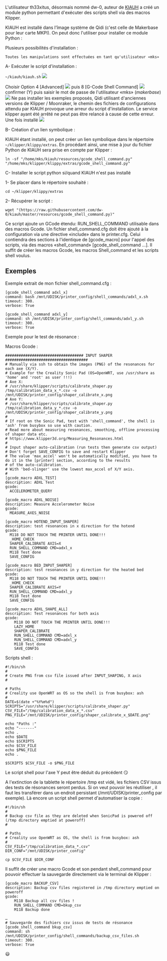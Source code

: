 L'utilisateur th33xitus, désormais nommé dw-0, auteur de [KIAUH](https://github.com/th33xitus/kiauh) a créé un module python permettant d'exécuter des scripts shell via des macros Klipper.

KIAUH est installé dans l'îmage système de Qidi (c'est celle de Makerbase pour leur carte MKPI). On peut donc l'utiliser pour installer
ce module Python :

Plusieurs possibilités d'installation :

    Toutes les manipulations sont effectuées en tant qu'utilisateur «mks»

A- Exécuter le script d'installation :

`~/kiauh/kiauh.sh`
![](../images/kiauh-1.jpg)

Choisir Option 4 [Advanced]
![](../images/kiauh-2.jpg)
puis 8 [G-Code Shell Command]
![](../images/kiauh-3.jpg)
confirmer (Y) puis saisir le mot de passe de l'utilisateur «mks» (*makerbase*)
![](../images/kiauh-4.jpg)
Ne pas installer les exemples proposés, Qidi utilisant d'anciennes versions de Klipper / Moonraker, le chemin des fichiers de configurations attendu par KIAUH provoque une arreur du script d'installation. Le service klipper ayant été arrêté ne peut pas être relancé à cause de cette erreur.
Une fois installé
![](../images/kiauh-5.jpg)

B- Création d'un lien symbolique :

KIAUH étant installé, on peut créer un lien symbolique dans le répertoire `~/klipper/klippy/extras`. En procédant ainsi, une mise à jour du fichier Python de KIAUH sera prise en compte par Klipper :

```
ln -sf "/home/mks/kiauh/resources/gcode_shell_command.py" "/home/mks/klipper/klippy/extras/gcode_shell_command.py"
```

C- Installer le script python si/quand KIAUH n'est pas installé

1- Se placer dans le répertoire souhaité :

`cd ~/klipper/klippy/extras`

2- Récupérer le script :

```
wget "(https://raw.githubusercontent.com/dw-0/kiauh/master/resources/gcode_shell_command.py)"
```

Ce script ajoute un GCode étendu: RUN_SHELL_COMMAND utilisable dans des macros Gcode. Un fichier shell_command.cfg doit être ajouté à la configuration via une directive «include» dans le printer.cfg. Celui contiendra des sections à l'identique de [gcode_macro] pour l'appel des scripts, via des macros «shell_command» [gcode_shell_command …]. Il suffit de créer les macros Gcode, les macros Shell_command et les scripts shell voulus.

## Exemples

Exemple extrait de mon fichier shell_command.cfg :

```
[gcode_shell_command adxl_x]
command: bash /mnt/UDISK/printer_config/shell_commands/adxl_x.sh 
timeout: 300.
verbose: True

[gcode_shell_command adxl_y]
command: sh /mnt/UDISK/printer_config/shell_commands/adxl_y.sh 
timeout: 300.
verbose: True
```

Exemple pour le test de résonance :

Macros Gcode :
```
################################### INPUT SHAPER #####################################
# Manually via ssh to obtain the images (PNG) of the resonances for each axe (X/Y).
# Example for the Creality Sonic Pad (OS=OpenWRT, use /usr/share as 'home' and 'root' as user !!!)
# Axe X:
# /usr/share/klipper/scripts/calibrate_shaper.py /tmp/calibration_data_x_*.csv -o /mnt/UDISK/printer_config/shaper_calibrate_x.png
# Axe Y:
# /usr/share/klipper/scripts/calibrate_shaper.py /tmp/calibration_data_y_*.csv -o /mnt/UDISK/printer_config/shaper_calibrate_y.png
#
# If root on the Sonic Pad, test with 'shell_command', the shell is 'ash' from busybox so use with caution.
# Read more about measuring resonances, smoothing, offline processing of shaper data etc.
# https://www.klipper3d.org/Measuring_Resonances.html
#
# Input shaper auto-calibration (run tests then generate csv output)
# Don't forget SAVE_CONFIG to save and restart Klipper
# The value 'max_accel' won't be automatically modified, you have to do it in the [printer] section, according to the results
# of the auto-calibration.
# With 'bed-slinger' use the lowest max_accel of X/Y axis.
#
[gcode_macro ADXL_TEST]
description: ADXL Test
gcode:
  ACCELEROMETER_QUERY

[gcode_macro ADXL_NOISE]
description: Measure Accelerometer Noise
gcode:
  MEASURE_AXES_NOISE

[gcode_macro HOTEND_INPUT_SHAPER]
description: test resonances in x direction for the hotend
gcode:
  M118 DO NOT TOUCH THE PRINTER UNTIL DONE!!!
  _HOME_CHECK
  SHAPER_CALIBRATE AXIS=X
  RUN_SHELL_COMMAND CMD=adxl_x
  M118 Test done
  SAVE_CONFIG
  
[gcode_macro BED_INPUT_SHAPER]
description: test resonances in y direction for the heated bed
gcode:
  M118 DO NOT TOUCH THE PRINTER UNTIL DONE!!!
  _HOME_CHECK
  SHAPER_CALIBRATE AXIS=Y
  RUN_SHELL_COMMAND CMD=adxl_y
  M118 Test done
  SAVE_CONFIG

[gcode_macro ADXL_SHAPE_ALL]
description: Test resonances for both axis
gcode:
    M118 DO NOT TOUCH THE PRINTER UNTIL DONE!!!
    LAZY_HOME
    SHAPER_CALIBRATE
    RUN_SHELL_COMMAND CMD=adxl_x
    RUN_SHELL_COMMAND CMD=adxl_y
    M118 Test done
    SAVE_CONFIG
```

Scripts shell :
```
#!/bin/sh
#
# Create PNG from csv file issued after INPUT_SHAPING, X axis
#

# Paths
# Creality use OpenWRT as OS so the shell is from busybox: ash
#
DATE=$(date +"%Y%m%d")
SCRIPTS="/usr/share/klipper/scripts/calibrate_shaper.py"
CSV_FILE="/tmp/calibration_data_x_*.csv"
PNG_FILE="/mnt/UDISK/printer_config/shaper_calibrate_x_$DATE.png"

echo "Paths :"
echo "-------"
echo .
echo $DATE
echo $SCRIPTS
echo $CSV_FILE
echo $PNG_FILE
echo .

$SCRIPTS $CSV_FILE -o $PNG_FILE
```
Le script shell pour l'axe Y peut être déduit du précédent :smirk:

A l'extinction de la tablette le répertoire /tmp est vidé, les fichiers CSV issus des tests de résonances seront perdus. Si on veut pouvoir les réutiliser , il faut les transférer dans un endroit persistant (/mnt/UDISK/printer_config par exemple).
Là encore un script shell permet d'automatiser la copie :
```
#!/bin/sh
#
# Backup csv file as they are deleted when SonicPad is powered off (/tmp directory emptied at poweroff)
#

# Paths
# Creality use OpenWRT as OS, the shell is from busybox: ash
#
CSV_FILE="/tmp/calibration_data_*.csv"
DIR_CONF="/mnt/UDISK/printer_config"

cp $CSV_FILE $DIR_CONF
```
Il suffit de créer une macro Gcode et son pendant shell_command pour pouvoir effectuer la sauvegarde directement via le terminal de Klipper :
```
[gcode_macro BACKUP_CSV]
description: Backup csv files registered in /tmp directory emptied on poweroff
gcode:
    M118 Backup all csv files !
    RUN_SHELL_COMMAND CMD=bkup_csv
    M118 Backup done
    
…
# Sauvegarde des fichiers csv issus de tests de résonance
[gcode_shell_command bkup_csv]
command: sh /mnt/UDISK/printer_config/shell_commands/backup_csv_files.sh 
timeout: 300.
verbose: True
```

:smiley:
